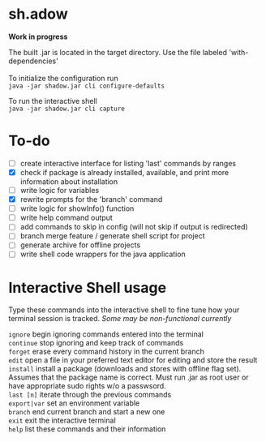 # sh.adow

<b>Work in progress</b>

The built .jar is located in the target directory. Use the file labeled 'with-dependencies'<br><br>
To initialize the configuration run<br>
`java -jar shadow.jar cli configure-defaults`<br>

To run the interactive shell<br>
`java -jar shadow.jar cli capture`<br>

# To-do

- [ ] create interactive interface for listing 'last' commands by ranges
- [X] check if package is already installed, available, and print more information about installation
- [ ] write logic for variables
- [X] rewrite prompts for the 'branch' command
- [ ] write logic for showInfo() function
- [ ] write help command output
- [ ] add commands to skip in config (will not skip if output is redirected)
- [ ] branch merge feature / generate shell script for project
- [ ] generate archive for offline projects
- [ ] write shell code wrappers for the java application

# Interactive Shell usage

Type these commands into the interactive shell to fine tune how your terminal session is tracked. <i>Some may be non-functional currently</i>

`ignore` begin ignoring commands entered into the terminal<br>
`continue` stop ignoring and keep track of commands<br>
`forget` erase every command history in the current branch<br>
`edit` open a file in your preferred text editor for editing and store the result<br>
`install` install a package (downloads and stores with offline flag set). Assumes that the package name is correct. Must run .jar as root user or have appropriate sudo rights w/o a passwsord.<br>
`last [n]` iterate through the previous commands<br>
`export|var` set an environment variable<br>
`branch` end current branch and start a new one<br>
`exit` exit the interactive terminal<br>
`help` list these commands and their information<br>